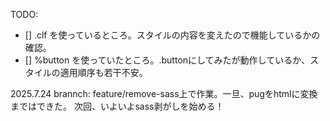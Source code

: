 TODO:
- [] .clf を使っているところ。スタイルの内容を変えたので機能しているかの確認。
- [] %button を使っていたところ。.buttonにしてみたが動作しているか、スタイルの適用順序も若干不安。

2025.7.24
brannch: feature/remove-sass上で作業。一旦、pugをhtmlに変換まではできた。
次回、いよいよsass剥がしを始める！
